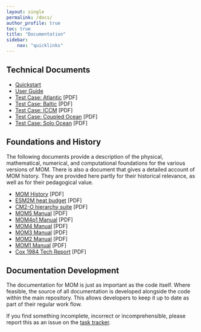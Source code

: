 ```yaml
---
layout: single
permalink: /docs/
author_profile: true
toc: true
title: "Documentation"
sidebar:
    nav: "quicklinks"
---
```


## Technical Documents

- [Quickstart](/docs/quick-start-guide/)
- [User Guide](/docs/userguide/)
- [Test Case: Atlantic](/assets/pdfs/testcase_atl_regional.pdf) [PDF]
- [Test Case: Baltic](/assets/pdfs/testcase_baltic.pdf)  [PDF]
- [Test Case: ICCM](/assets/pdfs/testcase_ICCM.pdf)   [PDF]
- [Test Case: Coupled Ocean](/assets/pdfs/testcase_ocean_cpld.pdf)    [PDF]
- [Test Case: Solo Ocean](/assets/pdfs/testcase_ocean_solo.pdf)    [PDF]

## Foundations and History

 The following documents provide a description of the physical, mathematical, numerical, and computational foundations for the various versions of MOM. There is also a document that gives a detailed account of MOM history. They are provided here partly for their historical relevance, as well as for their pedagogical value.

- [MOM History](/assets/pdfs/mom_history_2017.09.19.pdf)  [PDF]
- [ESM2M heat budget](/assets/pdfs/ESM2M_heat_budget.pdf)  [PDF]
- [CM2-O hierarchy suite](/assets/pdfs/CM2_O_suite_1990_tutorial_and_analysis.pdf)  [PDF]
- [MOM5 Manual](/assets/pdfs/MOM5_manual.pdf)   [PDF]
- [MOM4p1 Manual](/assets/pdfs/MOM4p1_manual.pdf)   [PDF]
- [MOM4 Manual](/assets/pdfs/MOM4_manual.pdf)   [PDF]
- [MOM3 Manual](/assets/pdfs/MOM3_manual.pdf)   [PDF]
- [MOM2 Manual](/assets/pdfs/MOM2_manual.pdf)   [PDF]
- [MOM1 Manual](/assets/pdfs/MOM1_manual.pdf)   [PDF]
- [Cox 1984 Tech Report](/assets/pdfs/Cox_1984_GFDL_Tech_Report_1.pdf)    [PDF]

## Documentation Development

 The documentation for MOM is just as important as the code itself. Where feasible, the source of all documentation is developed alongside the code within the main repository. This allows developers to keep it up to date as part of their regular work flow.

 If you find something incomplete, incorrect or incomprehensible, please report this as an issue on the <a href="https://github.com/mom-ocean/MOM5/issues">task tracker</a>.
